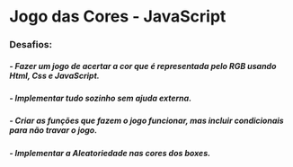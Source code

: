 # Jogo das Cores - JavaScript

### Desafios:
##### - Fazer um jogo de acertar a cor que é representada pelo RGB usando Html, Css e JavaScript.
##### - Implementar tudo sozinho sem ajuda externa.
##### - Criar as funções que fazem o jogo funcionar, mas incluir condicionais para não travar o jogo.
##### - Implementar a Aleatoriedade nas cores dos boxes.